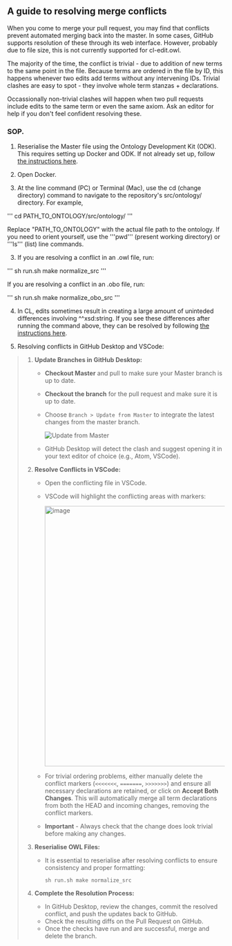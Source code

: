 ## A guide to resolving merge conflicts

When you come to merge your pull request, you may find that conflicts prevent automated merging back into the master.  In some cases, GitHub supports resolution of these through its web interface. However, probably due to file size, this is not currently supported for cl-edit.owl.

The majority of the time, the conflict is trivial - due to addition of new terms to the same point in the file. Because terms are ordered in the file by ID, this happens whenever two edits add terms without any intervening IDs. Trivial clashes are easy to spot - they involve whole term stanzas + declarations.  

Occassionally non-trivial clashes will happen when two pull requests include edits to the same term or even the same axiom. Ask an editor for help if you don't feel confident resolving these.  

### SOP.

1. Reserialise the Master file using the Ontology Development Kit (ODK). This requires setting up Docker and ODK. If not already set up, follow [the instructions here](https://oboacademy.github.io/obook/howto/odk-setup/).

2. Open Docker.

3. At the line command (PC) or Terminal (Mac), use the cd (change directory) command to navigate to the repository's src/ontology/ directory.
 For example,

 '''
 cd PATH_TO_ONTOLOGY/src/ontology/
 '''

 Replace "PATH_TO_ONTOLOGY" with the actual file path to the ontology. If you need to orient yourself, use the '''pwd''' (present working directory) or '''ls''' (list) line commands.

 3. If you are resolving a conflict in an .owl file, run:

 '''
sh run.sh make normalize_src
 '''

 If you are resolving a conflict in an .obo file, run:

 '''
sh run.sh make normalize_obo_src
 '''

4. In CL, edits sometimes result in creating a large amount of uninteded differences involving ^^xsd:string. If you see these differences after running the command above, they can be resolved by following [the instructions here](https://obophenotype.github.io/cell-ontology/Fixing_xsdstring_diffs/).

5. Resolving conflicts in GitHub Desktop and VSCode:
   
  > 1) **Update Branches in GitHub Desktop:**
   >
   >    * **Checkout Master** and pull to make sure your Master branch is up to date.
   >    * **Checkout the branch** for the pull request and make sure it is up to date.
   >    * Choose `Branch > Update from Master` to integrate the latest changes from the master branch.
   >     
   >      ![Update from Master](https://user-images.githubusercontent.com/112839/112127621-89af9f00-8bbd-11eb-8613-f3a2b8166085.png)
   >    
   >    * GitHub Desktop will detect the clash and suggest opening it in your text editor of choice (e.g., Atom, VSCode).
   > 
   > 2) **Resolve Conflicts in VSCode:**
   >
   >    * Open the conflicting file in VSCode.
   >    * VSCode will highlight the conflicting areas with markers:
   >      
   >      <img width="603" alt="image" src="https://github.com/user-attachments/assets/345a9671-f3bf-4d69-a534-2995b19a09ab">
   >      
   >    * For trivial ordering problems, either manually delete the conflict markers (`<<<<<<<`, `=======`, `>>>>>>>`) and ensure all necessary declarations are retained, or click on **Accept Both Changes**. This will automatically merge all term declarations from both the HEAD and incoming changes, removing the conflict markers.
   >    * **Important** - Always check that the change does look trivial before making any changes.
   >
   > 3) **Reserialise OWL Files:**
   >
   >    * It is essential to reserialise after resolving conflicts to ensure consistency and proper formatting:
   >
   >      ```
   >      sh run.sh make normalize_src
   >      ```
   >
   > 4) **Complete the Resolution Process:**
   >
   >    * In GitHub Desktop, review the changes, commit the resolved conflict, and push the updates back to GitHub.
   >    * Check the resulting diffs on the Pull Request on GitHub.
   >    * Once the checks have run and are successful, merge and delete the branch.
